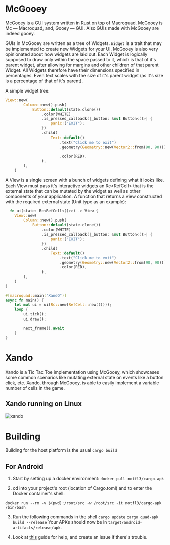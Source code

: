 # McGooey
McGooey is a GUI system written in Rust on top of Macroquad.
McGooey is Mc — Macroquad, and, Gooey — GUI. Also GUIs made with McGooey are indeed gooey.

GUIs in McGooey are written as a tree of Widgets. `Widget` is a trait that may be implemented to create new Widgets for your UI.
McGooey is also very opinionated about how widgets are laid out. Each Widget is logically supposed to draw only within the space passed to it, which is that of it's parent widget, after allowing for margins and other children of that parent Widget. All Widgets therefore have their dimensions specified in percentages. Even text scales with the size of it's parent widget (as it's size is a percentage of that of it's parent).

A simple widget tree:

```rust
View::new(
        Column::new().push(
            Button::default(state.clone())
                .color(WHITE)
                .is_pressed_callback(|_button: &mut Button<()>| {       // Specify the type of the external state variable as a type parameter
                    panic!("EXIT");
                })
                .child(
                    Text::default()
                        .text("Click me to exit")
                        .geometry(Geometry::new(Vector2::from(90, 90))) // that is, occupy 90% of parent's width and height. 
                                                                        // 10% of vertical and horizontal padding are added automatically
                        .color(RED),
                ),
        ),
    )
```

A View is a single screen with a bunch of widgets defining what it looks like. Each View must pass it's interactive widgets an Rc<RefCell<T>> that is the external state that can be mutated by the widget as well as other components of your application. A function that returns a view constructed with the required external state (Unit type as an example):
  
```rust
  fn ui(state: Rc<RefCell<()>>) -> View {
    View::new(
        Column::new().push(
            Button::default(state.clone())
                .color(WHITE)
                .is_pressed_callback(|_button: &mut Button<()>| {
                    panic!("EXIT");
                })
                .child(
                    Text::default()
                        .text("Click me to exit")
                        .geometry(Geometry::new(Vector2::from(90, 90)))
                        .color(RED),
                ),
        ),
    )
}
        
#[macroquad::main("XandO")]
async fn main() {
    let mut ui = ui(Rc::new(RefCell::new(())));
    loop {
        ui.tick();
        ui.draw();

        next_frame().await
    }
}

```

# Xando 
Xando is a Tic Tac Toe implementation using McGooey, which showcases some common scenarios like mutating external state on events like a button click, etc. Xando, through McGooey, is able to easily implement a variable number of cells in the game.
        
## Xando running on Linux
        
![xando](https://user-images.githubusercontent.com/56124831/166473452-e04e5dfd-4a7b-4727-83cd-90523f668ea1.gif)

        
# Building
Building for the host platform is the usual `cargo build`

## For Android
1. Start by setting up a docker environment:
`docker pull notfl3/cargo-apk`
        
2. cd into your project's root (location of Cargo.toml) and to enter the Docker container's shell:
```
docker run --rm -v $(pwd):/root/src -w /root/src -it notfl3/cargo-apk /bin/bash
```
        
3. Run the following commands in the shell
`cargo update`
`cargo quad-apk build --release`
Your APKs should now be in `target/android-artifacts/release/apk`.
        
4. Look at [this](https://macroquad.rs/tutorials/android/) guide for help, and create an issue if there's trouble.
